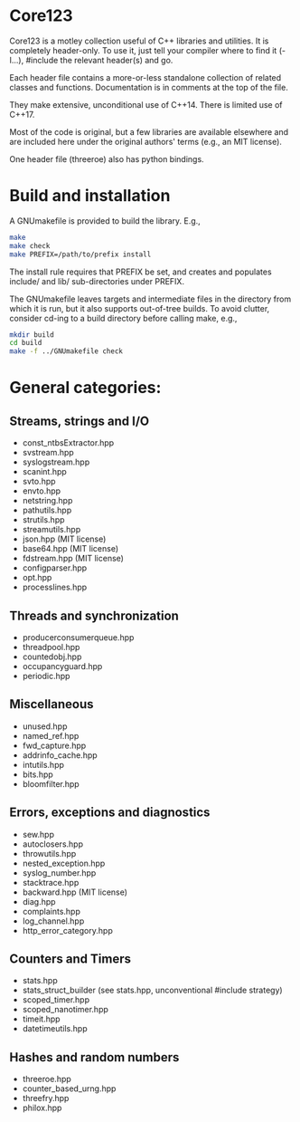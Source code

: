 # Core123

Core123 is a motley collection useful of C++ libraries and utilities.
It is completely header-only.  To use it, just tell your compiler
where to find it (-I...), #include the relevant header(s) and go.

Each header file contains a more-or-less standalone collection of
related classes and functions.  Documentation is in comments at
the top of the file.

They make extensive, unconditional use of C++14.  There is limited
use of C++17.

Most of the code is original, but a few libraries are available
elsewhere and are included here under the original authors' terms
(e.g., an MIT license).

One header file (threeroe) also has python bindings.

# Build and installation

A GNUmakefile is provided to build the library.  E.g.,

```bash
make
make check
make PREFIX=/path/to/prefix install
```
The install rule requires that PREFIX be set, and creates and
populates include/ and lib/ sub-directories under PREFIX.

The GNUmakefile leaves targets and intermediate files in the
directory from which it is run, but it also supports out-of-tree
builds.  To avoid clutter, consider cd-ing to a build directory
before calling make, e.g.,
```bash
mkdir build
cd build
make -f ../GNUmakefile check
```

# General categories:

## Streams, strings and I/O

* const_ntbsExtractor.hpp
* svstream.hpp
* syslogstream.hpp
* scanint.hpp
* svto.hpp
* envto.hpp
* netstring.hpp
* pathutils.hpp
* strutils.hpp
* streamutils.hpp
* json.hpp  (MIT license)
* base64.hpp (MIT license)
* fdstream.hpp (MIT license)
* configparser.hpp
* opt.hpp
* processlines.hpp

## Threads and synchronization

* producerconsumerqueue.hpp
* threadpool.hpp
* countedobj.hpp
* occupancyguard.hpp
* periodic.hpp

## Miscellaneous

* unused.hpp
* named_ref.hpp
* fwd_capture.hpp
* addrinfo_cache.hpp
* intutils.hpp
* bits.hpp
* bloomfilter.hpp

## Errors, exceptions and diagnostics

* sew.hpp
* autoclosers.hpp
* throwutils.hpp
* nested_exception.hpp
* syslog_number.hpp
* stacktrace.hpp
* backward.hpp        (MIT license)
* diag.hpp
* complaints.hpp
* log_channel.hpp
* http\_error\_category.hpp

## Counters and Timers

* stats.hpp
* stats\_struct\_builder (see stats.hpp, unconventional #include strategy)
* scoped_timer.hpp
* scoped_nanotimer.hpp
* timeit.hpp
* datetimeutils.hpp

## Hashes and random numbers

* threeroe.hpp
* counter\_based\_urng.hpp
* threefry.hpp
* philox.hpp
